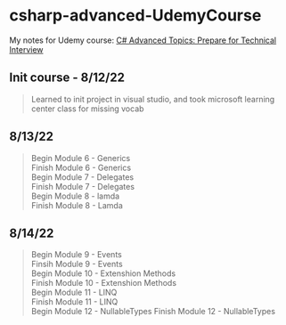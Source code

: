 # csharp-advanced-UdemyCourse
My notes for Udemy course: [C# Advanced Topics: Prepare for Technical Interview](https://www.udemy.com/course/csharp-advanced/learn/lecture/1988790#questions/13997196)

## Init course - 8/12/22
> Learned to init project in visual studio, and took microsoft learning center class for missing vocab  

## 8/13/22
> Begin Module 6 - Generics  
> Finish Module 6 - Generics  
> Begin Module 7 - Delegates  
> Finish Module 7 - Delegates  
> Begin Module 8 - lamda  
> Finish Module 8 - Lamda  

## 8/14/22
> Begin Module 9 - Events  
> Finsih Module 9 - Events  
> Begin Module 10 - Extenshion Methods  
> Finish Module 10 - Extenshion Methods  
> Begin Module 11 - LINQ  
> Finish Module 11 - LINQ  
> Begin Module 12 - NullableTypes
> Finish Module 12 - NullableTypes




<!-- > Begin Module 13 - NullableTypes -->
<!-- > Begin Module 13 - Dynamic -->
<!-- > Finish Module 13 - Dynamic -->
<!-- > Begin Module 14 - Exception Handling -->
<!-- > Finish Module 14 - Exception Handling -->
<!-- > Begin Module 15 - Async-Await -->
<!-- > Finish Module 15 - Async-Await -->
<!-- Quiz 2 -->
<!-- > Begin Module 16 - Source Code -->
<!-- > Finish Module 16 - Source Code -->
<!-- > Begin Module 17 - What's New in C# 6 -->
<!-- > Finish Module 17 - What's New in C# 6 -->

